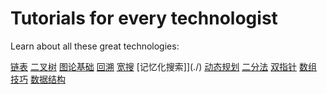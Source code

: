 
# Tutorials for every technologist

Learn about all these great technologies:

[链表](./)
[二叉树](./)
[图论基础](./)
[回溯](./)
[宽搜](./)
[记忆化搜索]](./)
[动态规划](./)
[二分法](./)
[双指针](./)
[数组技巧](./)
[数据结构](./)